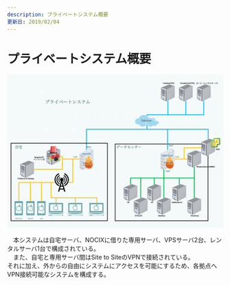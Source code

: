 ```yaml
---
description: プライベートシステム概要
更新日: 2019/02/04
---
```


# プライベートシステム概要

![0110_PrivateSystem](./0110_PrivateSystem.png)

　本システムは自宅サーバ、NOCIXに借りた専用サーバ、VPSサーバ2台、レンタルサーバ1台で構成されている。  
　また、自宅と専用サーバ間はSite to SiteのVPNで接続されている。  
それに加え、外からの自由にシステムにアクセスを可能にするため、各拠点へVPN接続可能なシステムを構成する。  

